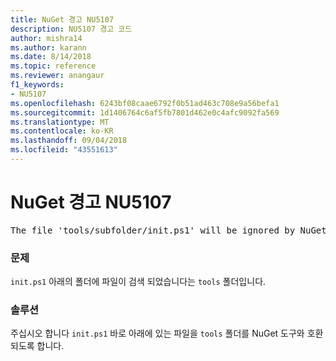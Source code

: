 ```yaml
---
title: NuGet 경고 NU5107
description: NU5107 경고 코드
author: mishra14
ms.author: karann
ms.date: 8/14/2018
ms.topic: reference
ms.reviewer: anangaur
f1_keywords:
- NU5107
ms.openlocfilehash: 6243bf08caae6792f0b51ad463c708e9a56befa1
ms.sourcegitcommit: 1d1406764c6af5fb7801d462e0c4afc9092fa569
ms.translationtype: MT
ms.contentlocale: ko-KR
ms.lasthandoff: 09/04/2018
ms.locfileid: "43551613"
---
```

# <a name="nuget-warning-nu5107"></a>NuGet 경고 NU5107
<pre>The file 'tools/subfolder/init.ps1' will be ignored by NuGet because it is not directly under 'tools' folder. Place the file directly under 'tools' folder.</pre>

### <a name="issue"></a>문제

`init.ps1` 아래의 폴더에 파일이 검색 되었습니다는 `tools` 폴더입니다.


### <a name="solution"></a>솔루션

주십시오 합니다 `init.ps1` 바로 아래에 있는 파일을 `tools` 폴더를 NuGet 도구와 호환 되도록 합니다.

